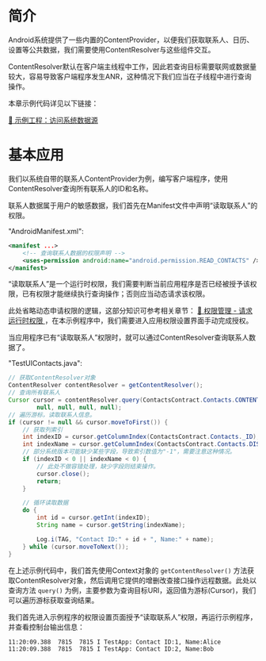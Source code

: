 # 简介
Android系统提供了一些内置的ContentProvider，以便我们获取联系人、日历、设置等公共数据，我们需要使用ContentResolver与这些组件交互。

ContentResolver默认在客户端主线程中工作，因此若查询目标需要联网或数据量较大，容易导致客户端程序发生ANR，这种情况下我们应当在子线程中进行查询操作。

本章示例代码详见以下链接：

[🔗 示例工程：访问系统数据源 ](https://github.com/BI4VMR/Study-Android/tree/master/M04_System/C04_ContentProvider/S02_Internal)

# 基本应用
我们以系统自带的联系人ContentProvider为例，编写客户端程序，使用ContentResolver查询所有联系人的ID和名称。

联系人数据属于用户的敏感数据，我们首先在Manifest文件中声明“读取联系人”的权限。

"AndroidManifest.xml":

```xml
<manifest ...>
    <!-- 查询联系人数据的权限声明 -->
    <uses-permission android:name="android.permission.READ_CONTACTS" />
</manifest>
```

“读取联系人”是一个运行时权限，我们需要判断当前应用程序是否已经被授予该权限，已有权限才能继续执行查询操作；否则应当动态请求该权限。

此处省略动态申请权限的逻辑，这部分知识可参考相关章节： [🧭 权限管理 - 请求运行时权限 ](../05_核心能力/01_权限管理.md#请求运行时权限) ，在本示例程序中，我们需要进入应用权限设置界面手动完成授权。

当应用程序已有“读取联系人”权限时，就可以通过ContentResolver查询联系人数据了。

"TestUIContacts.java":

```java
// 获取ContentResolver对象
ContentResolver contentResolver = getContentResolver();
// 查询所有联系人
Cursor cursor = contentResolver.query(ContactsContract.Contacts.CONTENT_URI,
        null, null, null, null);
// 遍历游标，读取联系人信息。
if (cursor != null && cursor.moveToFirst()) {
    // 获取列索引
    int indexID = cursor.getColumnIndex(ContactsContract.Contacts._ID);
    int indexName = cursor.getColumnIndex(ContactsContract.Contacts.DISPLAY_NAME);
    // 部分系统版本可能缺少某些字段，导致索引数值为"-1"，需要注意这种情况。
    if (indexID < 0 || indexName < 0) {
        // 此处不做容错处理，缺少字段则结束操作。
        cursor.close();
        return;
    }

    // 循环读取数据
    do {
        int id = cursor.getInt(indexID);
        String name = cursor.getString(indexName);

        Log.i(TAG, "Contact ID:" + id + ", Name:" + name);
    } while (cursor.moveToNext());
}
```

在上述示例代码中，我们首先使用Context对象的 `getContentResolver()` 方法获取ContentResolver对象，然后调用它提供的增删改查接口操作远程数据。此处以查询方法 `query()` 为例，主要参数为查询目标URI，返回值为游标(Cursor)，我们可以遍历游标获取查询结果。

我们首先进入示例程序的权限设置页面授予“读取联系人”权限，再运行示例程序，并查看控制台输出信息：

```text
11:20:09.388  7815  7815 I TestApp: Contact ID:1, Name:Alice
11:20:09.388  7815  7815 I TestApp: Contact ID:2, Name:Bob
```
